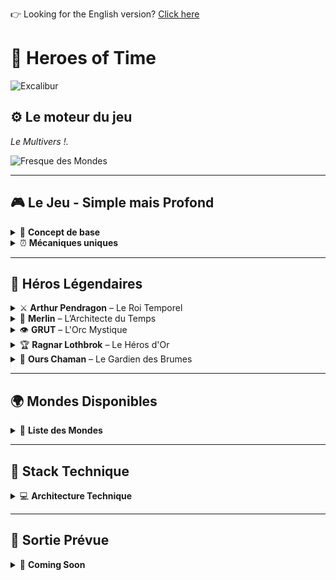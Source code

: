 👉 Looking for the English version? [Click here](README_EN.md)

# 🌌 Heroes of Time

![Excalibur](assets/HD/ExKAlibur.png)

## ⚙️ Le moteur du jeu
_Le Multivers !._

![Fresque des Mondes](assets/HD/IMG/Multiverse.png)

---

## 🎮 Le Jeu - Simple mais Profond

<details>
<summary>🎯 <strong>Concept de base</strong></summary>

- Un jeu de stratégie où le **temps** est un terrain de jeu  
- **Pas de tour par tour** : chaque joueur agit dans sa propre timeline  
- **Explorez**, **combattez**, **collectez des artefacts temporels**  
- **Manipulez le temps** et les réalités elles-mêmes

> En s'approchant de l'archive centrale, le mage vit une fresque suspendue.  
> Elle représentait les brèches du Multivers, telles qu'aperçues dans le Panopticon.
</details>

<details>
<summary>⏰ <strong>Mécaniques uniques</strong></summary>

- 🕳️ **Temps différencié** – Chaque joueur dans sa timeline  
- 🌀 **Actions superposées** – Tout est vrai jusqu’à l’observation  
- 🌫️ **Brouillard de causalité** – Ce que tu ne vois pas n’existe pas encore  
- ⏪ **Retour temporel** – Corrige tes erreurs passées

![Sablier Cosmique](assets/HD/IMG/Holographic Hourglass in Cosmic Space.png)
</details>

---

## 🦸 Héros Légendaires

<details>
<summary>⚔️ <strong>Arthur Pendragon</strong> – Le Roi Temporel</summary>

**Classe :** Chevalier Chronomancien  
**Pouvoir :** Excalibur tranche les lignes temporelles  

**Capacités :**
- ⚔️ Frappe Temporelle
- 🛡️ Bouclier Causal
- 👑 Commandement Éternel
</details>

<details>
<summary>🔮 <strong>Merlin</strong> – L’Architecte du Temps</summary>

**Classe :** Archimage Quantique  
**Pouvoir :** Voit toutes les timelines  

**Capacités :**
- 🌀 Portail Temporel  
- 📖 Prophétie Quantique  
- ⚡ Paradoxe Offensif

![Merlin l'Architecte](assets/HD/IMG/Mystic Scribe and Holographic Wizard.png)
</details>

<details>
<summary>👁️ <strong>GRUT</strong> – L'Orc Mystique</summary>

**Classe :** Visionnaire Panoptique  
**Pouvoir :** Vision 6D  

**Capacités :**
- 👁️ Vision Panoptique  
- 💪 Force Brute  
- 🌀 Grondement Causal

![GRUT l'Orc Mystique](assets/HD/IMG/L'orc mystique dans la forêt ancienne.png)
</details>

<details>
<summary>🏆 <strong>Ragnar Lothbrok</strong> – Le Héros d'Or</summary>

**Classe :** Guerrier Légendaire  
**Pouvoir :** Force dorée à travers les âges  

**Capacités :**
- 🪓 Hache Dorée  
- 🛡️ Gloire Éternelle  
- ⚡ Conquête Légendaire

![Ragnar le Héros Doré](assets/HD/IMG/Paladin dans les plaines dorées.png)
</details>

<details>
<summary>🐻 <strong>Ours Chaman</strong> – Le Gardien des Brumes</summary>

**Classe :** Druide Mystique  
**Pouvoir :** Communion avec les esprits de la forêt  

**Capacités :**
- 🌿 Brume Protectrice
- 🌙 Sagesse Ancestrale
- 💫 Transformation Spirituelle

![Ours Chaman des Brumes](assets/HD/IMG/Misty Forest Shaman Bear.png)
</details>

---

## 🌍 Mondes Disponibles

<details>
<summary>📜 <strong>Liste des Mondes</strong></summary>

- 🏔️ Mystique  
- 🌀 Nexus Temporel  
- ⚛️ Quantum Realm  
- 🏛️ Cave of Platon  
- 🗼 Dark Tower  
- 🔬 Planet Ezith  
- 🏢 Le Bureau

<!-- Image des mondes à venir -->
</details>

---

## 🧪 Stack Technique

<details>
<summary>💻 <strong>Architecture Technique</strong></summary>

- **Frontend :** React / HTML  
- **Backend :** Java Spring Boot  
- **Moteur :** Quantum Engine + Reality Collapse  
- **Base :** H2 Database

![Convergence des Forces](assets/HD/IMG/Convergence%20of%20Cosmic%20Forces.png)
</details>

---

## 🚀 Sortie Prévue

<details>
<summary>📅 <strong>Coming Soon</strong></summary>

**🌟 Sortie prévue en 2026 🌟**

Préparez-vous à entrer dans le Multivers où le temps devient votre terrain de jeu !

> *"Le temps n'est pas une ligne droite, c'est un océan de possibilités."*  
> — Merlin, l'Architecte du Temps

</details>
